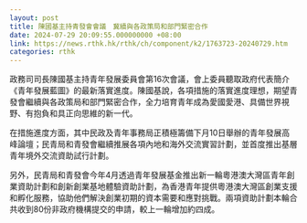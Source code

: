 ```yaml
---
layout: post
title: 陳國基主持青發會會議　冀續與各政策局和部門緊密合作
date: 2024-07-29 20:09:55.000000000 +08:00
link: https://news.rthk.hk/rthk/ch/component/k2/1763723-20240729.htm
categories: rthk
---
```


政務司司長陳國基主持青年發展委員會第16次會議，會上委員聽取政府代表簡介《青年發展藍圖》的最新落實進度。陳國基說，各項措施的落實進度理想，期望青發會繼續與各政策局和部門緊密合作，全力培育青年成為愛國愛港、具備世界視野、有抱負和具正向思維的新一代。

在措施進度方面，其中民政及青年事務局正積極籌備下月10日舉辦的青年發展高峰論壇；民青局和青發會繼續推展各項內地和海外交流實習計劃，並首度推出基層青年境外交流資助試行計劃。

另外，民青局和青發會今年4月透過青年發展基金推出新一輪粵港澳大灣區青年創業資助計劃和創新創業基地體驗資助計劃，為香港青年提供粵港澳大灣區創業支援和孵化服務，協助他們解決創業初期的資本需要和應對挑戰。兩項資助計劃本輪合共收到80份非政府機構提交的申請，較上一輪增加約四成。
